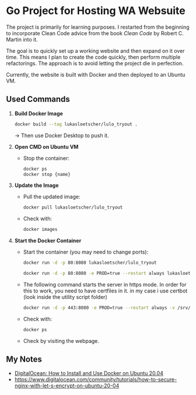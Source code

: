 # Go Project for Hosting WA Websuite

The project is primarily for learning purposes. I restarted from the beginning to incorporate Clean Code advice from the book *Clean Code* by Robert C. Martin into it.

The goal is to quickly set up a working website and then expand on it over time. This means I plan to create the code quickly, then perform multiple refactorings. The approach is to avoid letting the project die in perfection.

Currently, the website is built with Docker and then deployed to an Ubuntu VM.

## Used Commands

1. **Build Docker Image**
    ```bash
    docker build --tag lukasloetscher/lulo_tryout .
    ```
    -> Then use Docker Desktop to push it.

2. **Open CMD on Ubuntu VM**
    - Stop the container:
        ```bash
        docker ps
        docker stop {name}
        ```

3. **Update the Image**
    - Pull the updated image:
        ```bash
        docker pull lukasloetscher/lulo_tryout
        ```
    - Check with:
        ```bash
        docker images
        ```

4. **Start the Docker Container**
    - Start the container (you may need to change ports):
        ```bash
        docker run -d -p 80:8080 lukasloetscher/lulo_tryout
        ```
        ```bash
        docker run -d -p 80:8080 -e PROD=true --restart always lukasloetscher/lulo_tryout
        ```
    - The following command starts the server in https mode. In order for this to work, you need to have certfiles in it. in my case i use certbot (look inside the utility script folder)
         ```bash
        docker run -d -p 443:8080 -e PROD=true --restart always -v /srv/certificates:/mount/certificates:ro lukasloetscher/lulo_tryout
        ```
    - Check with:
        ```bash
        docker ps
        ```
    - Check by visiting the webpage.

## My Notes
- [DigitalOcean: How to Install and Use Docker on Ubuntu 20.04](https://www.digitalocean.com/community/tutorials/how-to-install-and-use-docker-on-ubuntu-20-04)
- https://www.digitalocean.com/community/tutorials/how-to-secure-nginx-with-let-s-encrypt-on-ubuntu-20-04
